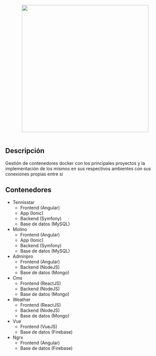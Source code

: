 <div align="center">
 <br>
 <img src="https://1000marcas.net/wp-content/uploads/2020/02/Docker-Logo.png" width="400">
 <br><br>
 </div>

## Descripción
Gestión de contenedores docker con los principales proyectos y la implementación de los mismos en sus respectivos ambientes con sus conexiones propias entre sí
<br>

## Contenedores

* Tennisstar
  * Frontend (Angular)
  * App (Ionic)
  * Backend (Symfony)
  * Base de datos (MySQL)
* Molino
  * Frontend (Angular)
  * App (Ionic)
  * Backend (Symfony)
  * Base de datos (MySQL)
* Adminpro
  * Frontend (Angular)
  * Backend (NodeJS)
  * Base de datos (Mongo)
* Cms
  * Frontend (ReactJS)
  * Backend (NodeJS)
  * Base de datos (Mongo)
* Weather
  * Frontend (ReactJS)
  * Backend (NodeJS)
  * Base de datos (Mongo)
* Vue
  * Frontend (VueJS)
  * Base de datos (Firebase)
* Ngrx
  * Frontend (Angular)
  * Base de datos (Firebase)
